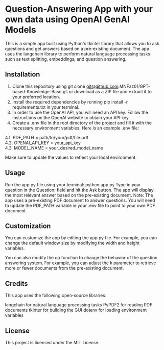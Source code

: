 # Question-Answering App with your own data using OpenAI GenAI Models
This is a simple app built using Python's tkinter library that allows you to ask questions and get answers based on a pre-existing document. The app uses the langchain library to perform natural language processing tasks such as text splitting, embeddings, and question answering.

## Installation
1. Clone this repository using git clone git@github.com:MNFaz01/GPT-based-Knowledge-Base.git or download as a ZIP file and extract it to your preferred location.
2. Install the required dependencies by running pip install -r requirements.txt in your terminal.
3. In order to use the OpenAI API, you will need an API key. Follow the instructions on the OpenAI website to obtain your API key.
4. Create a .env file in the root directory of the project and fill it with the necessary environment variables. Here is an example .env file:

4.1. PDF_PATH = path/to/your/pdf/file.pdf  
4.2. OPENAI_API_KEY = your_api_key  
4.3. MODEL_NAME = your_desired_model_name  

Make sure to update the values to reflect your local environment.

## Usage
Run the app.py file using your terminal: python app.py
Type in your question in the Question: field and hit the Ask button.
The app will display the most relevant answer based on the pre-existing document.
Note: The app uses a pre-existing PDF document to answer questions. You will need to update the PDF_PATH variable in your .env file to point to your own PDF document.

## Customization
You can customize the app by editing the app.py file. For example, you can change the default window size by modifying the width and height variables.

You can also modify the qa function to change the behavior of the question answering system. For example, you can adjust the k parameter to retrieve more or fewer documents from the pre-existing document.

## Credits
This app uses the following open-source libraries:

langchain for natural language processing tasks
PyPDF2 for reading PDF documents
tkinter for building the GUI
dotenv for loading environment variables

## License
This project is licensed under the MIT License.
